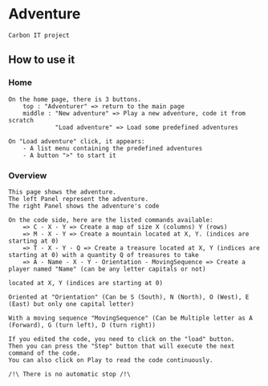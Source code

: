 # Adventure
 
    Carbon IT project

## How to use it

### Home

    On the home page, there is 3 buttons.
        top : "Adventurer" => return to the main page
        middle : "New adventure" => Play a new adventure, code it from scratch
                 "Load adventure" => Load some predefined adventures

    On "Load adventure" click, it appears:
        - A list menu containing the predefined adventures
        - A button ">" to start it

### Overview

    This page shows the adventure.
    The left Panel represent the adventure.
    The right Panel shows the adventure's code

    On the code side, here are the listed commands available:
        => C - X - Y => Create a map of size X (columns) Y (rows)
        => M - X - Y => Create a mountain located at X, Y. (indices are starting at 0)
        => T - X - Y - Q => Create a treasure located at X, Y (indices are starting at 0) with a quantity Q of treasures to take
        => A - Name - X - Y - Orientation - MovingSequence => Create a player named "Name" (can be any letter capitals or not)
                                                                              located at X, Y (indices are starting at 0)
                                                                              Oriented at "Orientation" (Can be S (South), N (North), O (West), E (East) but only one capital letter)
                                                                              With a moving sequence "MovingSequence" (Can be Multiple letter as A (Forward), G (turn left), D (turn right))

    If you edited the code, you need to click on the "load" button.
    Then you can press the "Step" button that will execute the next command of the code.
    You can also click on Play to read the code continuously. 

    /!\ There is no automatic stop /!\
